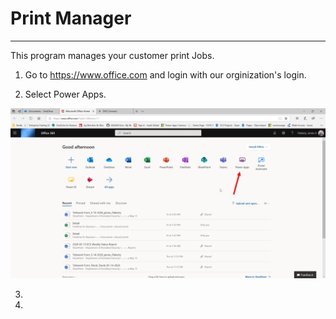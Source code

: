 # Print Manager
----------------------------

This program manages your customer print Jobs.


1)  Go to https://www.office.com and login with our orginization's login.



2) Select Power Apps.

![](images/office1.png)


3)  

4)
